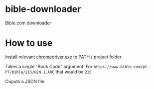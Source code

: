 # bible-downloader
Bible.com downloader

# How to use
Install relevant [chromedriver.exe](https://chromedriver.chromium.org/downloads) to PATH / project folder.

Takes a single "Book Code" argument.
For `https://www.bible.com/pt-PT/bible/215/GEN.1.ARC` that would be `215`

Ouputs a JSON file
